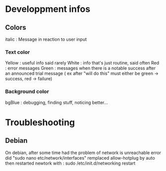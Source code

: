 # Developpment infos

## Colors

italic : Message in reaction to user input

### Text color

Yellow : useful info said rarely
White : info that's just routine, said often
Red : error messages
Green : messages when there is a notable success after an announced trial message ( ex after "will do this" must either be green -> success, red -> failure)

### Background color

bgBlue : debugging, finding stuff, noticing better...

# Troubleshooting

## Debian

On debian, after some time had the problem of network is unreachable error
did "sudo nano etc/network/interfaces"
remplaced allow-hotplug by auto
then restarted newtork with : sudo /etc/init.d/networking restart
